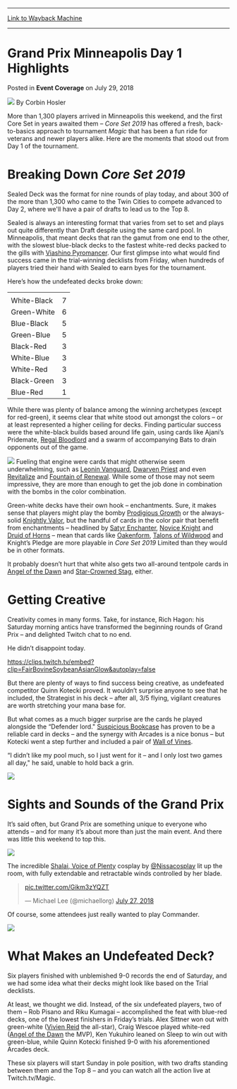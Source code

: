 
---
[Link to Wayback Machine](https://web.archive.org/web/20181111071141/https://magic.wizards.com/en/events/coverage/gpmin18/day-1-highlights-2018-07-28)

[_metadata_:author]:- "Corbin Hosler"
[_metadata_:description]:- "More than 1,300 players arrived in Minneapolis this weekend, and the first Core Set in years awaited them – Core Set 2019 has offered a fresh, back-to-basics approach to tournament Magic that has been a fun ride for veterans and newer players alike. Here are the moments that stood out from Day 1 of the tournament."
[_metadata_:generator]:- "Drupal 7 (http://drupal.org)"
[_metadata_:node]:- "1318856"
[_metadata_:path_date]:- "2018-07-28"
[_metadata_:publish_date]:- "2018-07-29"
[_metadata_:source]:- "div-main-content"
[_metadata_:title]:- "Grand Prix Minneapolis Day 1 Highlights"
[_metadata_:wayback_capture_timestamp]:- "2018-11-11 07:11:41"
[_metadata_:wayback_raw_url]:- "https://web.archive.org/web/20181111071141id_/https://magic.wizards.com/en/events/coverage/gpmin18/day-1-highlights-2018-07-28"
[_metadata_:wayback_url]:- "https://magic.wizards.com/en/events/coverage/gpmin18/day-1-highlights-2018-07-28"
---


Grand Prix Minneapolis Day 1 Highlights
=======================================



 Posted in **Event Coverage**
 on July 29, 2018 






![](https://media.magic.wizards.com/styles/auth_small/public/images/person/hosler.jpg)
By Corbin Hosler











More than 1,300 players arrived in Minneapolis this weekend, and the first Core Set in years awaited them – *Core Set 2019* has offered a fresh, back-to-basics approach to tournament *Magic* that has been a fun ride for veterans and newer players alike. Here are the moments that stood out from Day 1 of the tournament.


Breaking Down *Core Set 2019*
=============================


Sealed Deck was the format for nine rounds of play today, and about 300 of the more than 1,300 who came to the Twin Cities to compete advanced to Day 2, where we'll have a pair of drafts to lead us to the Top 8.


Sealed is always an interesting format that varies from set to set and plays out quite differently than Draft despite using the same card pool. In Minneapolis, that meant decks that ran the gamut from one end to the other, with the slowest blue-black decks to the fastest white-red decks packed to the gills with [Viashino Pyromancer](http://gatherer.wizards.com/Pages/Card/Details.aspx?name=Viashino+Pyromancer). Our first glimpse into what would find success came in the trial-winning decklists from Friday, when hundreds of players tried their hand with Sealed to earn byes for the tournament.


Here’s how the undefeated decks broke down:




|  |  |
| --- | --- |
|  |  |
| White-Black | 7 |
| Green-White | 6 |
| Blue-Black | 5 |
| Green-Blue | 5 |
| Black-Red | 3 |
| White-Blue | 3 |
| White-Red | 3 |
| Black-Green | 3 |
| Blue-Red | 1 |

While there was plenty of balance among the winning archetypes (except for red-green), it seems clear that white stood out amongst the colors – or at least represented a higher ceiling for decks. Finding particular success were the white-black builds based around life gain, using cards like Ajani’s Pridemate, [Regal Bloodlord](http://gatherer.wizards.com/Pages/Card/Details.aspx?name=Regal+Bloodlord) and a swarm of accompanying Bats to drain opponents out of the game.


[![](http://gatherer.wizards.com/Handlers/Image.ashx?type=card&name=Regal+Bloodlord)](http://gatherer.wizards.com/Pages/Card/Details.aspx?name=Regal+Bloodlord)
Fueling that engine were cards that might otherwise seem underwhelming, such as [Leonin Vanguard](http://gatherer.wizards.com/Pages/Card/Details.aspx?name=Leonin+Vanguard), [Dwarven Priest](http://gatherer.wizards.com/Pages/Card/Details.aspx?name=Dwarven+Priest) and even [Revitalize](http://gatherer.wizards.com/Pages/Card/Details.aspx?name=Revitalize) and [Fountain of Renewal](http://gatherer.wizards.com/Pages/Card/Details.aspx?name=Fountain+of+Renewal). While some of those may not seem impressive, they are more than enough to get the job done in combination with the bombs in the color combination.


Green-white decks have their own hook – enchantments. Sure, it makes sense that players might play the bomby [Prodigious Growth](http://gatherer.wizards.com/Pages/Card/Details.aspx?name=Prodigious+Growth) or the always-solid [Knightly Valor](http://gatherer.wizards.com/Pages/Card/Details.aspx?name=Knightly+Valor), but the handful of cards in the color pair that benefit from enchantments – headlined by [Satyr Enchanter](http://gatherer.wizards.com/Pages/Card/Details.aspx?name=Satyr+Enchanter), [Novice Knight](http://gatherer.wizards.com/Pages/Card/Details.aspx?name=Novice+Knight) and [Druid of Horns](http://gatherer.wizards.com/Pages/Card/Details.aspx?name=Druid+of+Horns) – mean that cards like [Oakenform](http://gatherer.wizards.com/Pages/Card/Details.aspx?name=Oakenform), [Talons of Wildwood](http://gatherer.wizards.com/Pages/Card/Details.aspx?name=Talons+of+Wildwood) and Knight’s Pledge are more playable in *Core Set 2019* Limited than they would be in other formats.


It probably doesn’t hurt that white also gets two all-around tentpole cards in [Angel of the Dawn](http://gatherer.wizards.com/Pages/Card/Details.aspx?name=Angel+of+the+Dawn) and [Star-Crowned Stag](http://gatherer.wizards.com/Pages/Card/Details.aspx?name=Star-Crowned+Stag), either.


Getting Creative
================


Creativity comes in many forms. Take, for instance, Rich Hagon: his Saturday morning antics have transformed the beginning rounds of Grand Prix – and delighted Twitch chat to no end.


He didn’t disappoint today.


<https://clips.twitch.tv/embed?clip=FairBovineSoybeanAsianGlow&autoplay=false>


But there are plenty of ways to find success being creative, as undefeated competitor Quinn Kotecki proved. It wouldn’t surprise anyone to see that he included, the Strategist in his deck – after all, 3/5 flying, vigilant creatures are worth stretching your mana base for.


But what comes as a much bigger surprise are the cards he played alongside the “Defender lord." [Suspicious Bookcase](http://gatherer.wizards.com/Pages/Card/Details.aspx?name=Suspicious+Bookcase) has proven to be a reliable card in decks – and the synergy with Arcades is a nice bonus – but Kotecki went a step further and included a pair of [Wall of Vines](http://gatherer.wizards.com/Pages/Card/Details.aspx?name=Wall+of+Vines).


“I didn’t like my pool much, so I just went for it – and I only lost two games all day," he said, unable to hold back a grin.


![](https://media.wizards.com/2018/events/gpmin18/GP_Minn18_QuinnFun.JPG)


Sights and Sounds of the Grand Prix
===================================


It’s said often, but Grand Prix are something unique to everyone who attends – and for many it’s about more than just the main event. And there was little this weekend to top this.


![](https://media.wizards.com/2018/events/gpmin18/GP_Minn18_Cosplay1.JPG)


The incredible [Shalai, Voice of Plenty](http://gatherer.wizards.com/Pages/Card/Details.aspx?name=Shalai%2C+Voice+of+Plenty) cosplay by [@Nissacosplay](https://twitter.com/nissacosplay?lang=en) lit up the room, with fully extendable and retractable winds controlled by her blade.



> 
> [pic.twitter.com/Gikm3zYQZT](https://t.co/Gikm3zYQZT)
> 
> 
> — Michael Lee (@michaellorg) [July 27, 2018](https://twitter.com/michaellorg/status/1022920017489420288?ref_src=twsrc%5Etfw)


Of course, some attendees just really wanted to play Commander.


![](https://media.wizards.com/2018/events/gpmin18/GP_Minn18_LFGEDH.JPG)


What Makes an Undefeated Deck?
==============================


Six players finished with unblemished 9-0 records the end of Saturday, and we had some idea what their decks might look like based on the Trial decklists.


At least, we thought we did. Instead, of the six undefeated players, two of them – Rob Pisano and Riku Kumagai – accomplished the feat with blue-red decks, one of the lowest finishers in Friday’s trials. Alex Sittner won out with green-white ([Vivien Reid](http://gatherer.wizards.com/Pages/Card/Details.aspx?name=Vivien+Reid) the all-star), Craig Wescoe played white-red ([Angel of the Dawn](http://gatherer.wizards.com/Pages/Card/Details.aspx?name=Angel+of+the+Dawn) the MVP), Ken Yukuhiro leaned on Sleep to win out with green-blue, while Quinn Kotecki finished 9-0 with his aforementioned Arcades deck.


These six players will start Sunday in pole position, with two drafts standing between them and the Top 8 – and you can watch all the action live at Twitch.tv/Magic.







